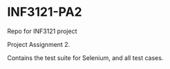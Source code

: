 # INF3121-PA2

Repo for INF3121 project

Project Assignment 2.

Contains the test suite for Selenium, and all test cases.
